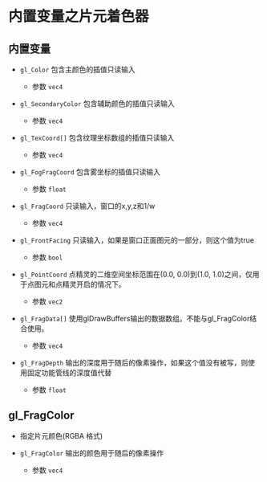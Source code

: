 # 内置变量之片元着色器

## 内置变量

+ `gl_Color`    包含主颜色的插值只读输入

  + 参数 `vec4`

+ `gl_SecondaryColor`    包含辅助颜色的插值只读输入

  + 参数 `vec4`

+ `gl_TexCoord[]`    包含纹理坐标数组的插值只读输入

  + 参数 `vec4`

+ `gl_FogFragCoord`    包含雾坐标的插值只读输入

  + 参数 `float`

+ `gl_FragCoord`    只读输入，窗口的x,y,z和1/w

  + 参数 `vec4`

+ `gl_FrontFacing`    只读输入，如果是窗口正面图元的一部分，则这个值为true

  + 参数 `bool`

+ `gl_PointCoord`    点精灵的二维空间坐标范围在(0.0, 0.0)到(1.0, 1.0)之间，仅用于点图元和点精灵开启的情况下。

  + 参数 `vec2`

+ `gl_FragData[]`    使用glDrawBuffers输出的数据数组。不能与gl_FragColor结合使用。

  + 参数 `vec4`

+ `gl_FragDepth`    输出的深度用于随后的像素操作，如果这个值没有被写，则使用固定功能管线的深度值代替

  + 参数 `float`

## gl_FragColor

+ 指定片元颜色(RGBA 格式)

+ `gl_FragColor`    输出的颜色用于随后的像素操作

  + 参数 `vec4`
